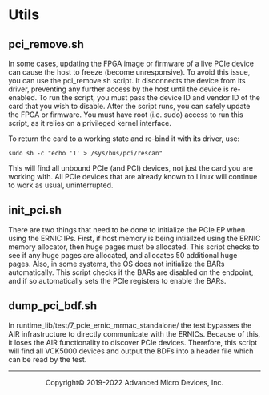 # Utils

## pci_remove.sh

In some cases, updating the FPGA image or firmware of a live PCIe device can
cause the host to freeze (become unresponsive). To avoid this issue, you can
use the pci_remove.sh script. It disconnects the device from its driver,
preventing any further access by the host until the device is re-enabled.
To run the script, you must pass the device ID and vendor ID of the card that
you wish to disable. After the script runs, you can safely update the FPGA or
firmware. You must have root (i.e. sudo) access to run this script, as it
relies on a privileged kernel interface.

To return the card to a working state and re-bind it with its driver, use:

`sudo sh -c "echo '1' > /sys/bus/pci/rescan"`

This will find all unbound PCIe (and PCI) devices, not just the card you are
working with. All PCIe devices that are already known to Linux will continue
to work as usual, uninterrupted.

## init_pci.sh

There are two things that need to be done to initialize the PCIe EP when using
the ERNIC IPs. First, if host memory is being intiailzed using the ERNIC
memory allocator, then huge pages must be allocated. This script checks to 
see if any huge pages are allocated, and allocates 50 additional huge pages. 
Also, in some systems, the OS does not initialize the BARs automatically. 
This script checks if the BARs are disabled on the endpoint, and if so
automatically sets the PCIe registers to enable the BARs.

## dump_pci_bdf.sh

In runtime_lib/test/7_pcie_ernic_mrmac_standalone/ the test bypasses the AIR
infrastructure to directly communicate with the ERNICs. Because of this, it
loses the AIR functionality to discover PCIe devices. Therefore, this script
will find all VCK5000 devices and output the BDFs into a header file
which can be read by the test.


-----

<p align="center">Copyright&copy; 2019-2022 Advanced Micro Devices, Inc.</p>
